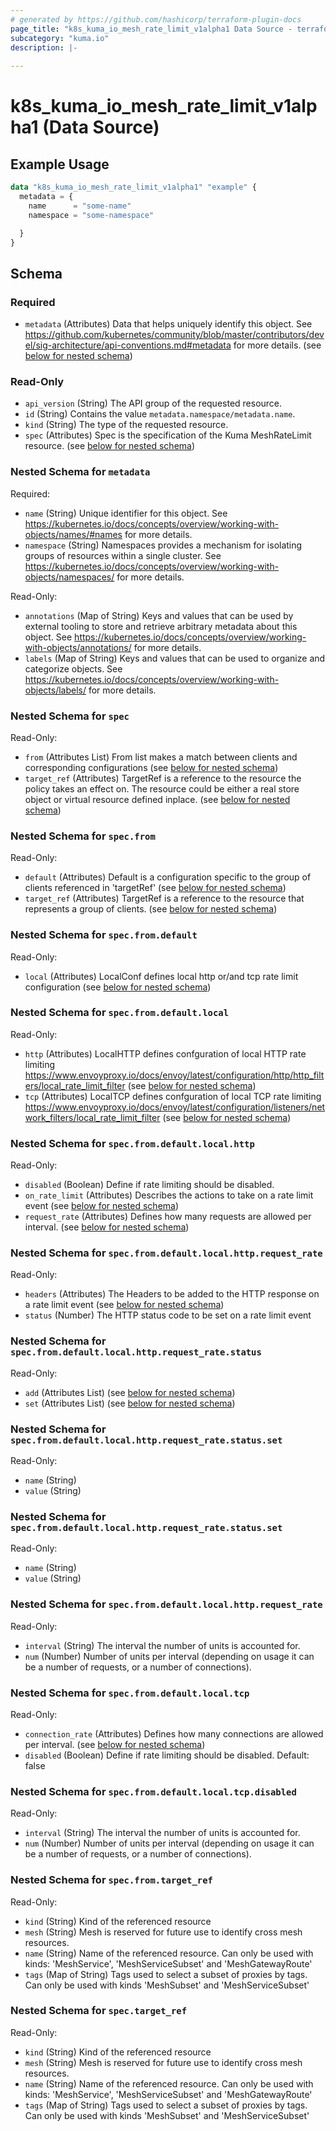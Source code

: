 ```yaml
---
# generated by https://github.com/hashicorp/terraform-plugin-docs
page_title: "k8s_kuma_io_mesh_rate_limit_v1alpha1 Data Source - terraform-provider-k8s"
subcategory: "kuma.io"
description: |-
  
---
```


# k8s_kuma_io_mesh_rate_limit_v1alpha1 (Data Source)



## Example Usage

```terraform
data "k8s_kuma_io_mesh_rate_limit_v1alpha1" "example" {
  metadata = {
    name      = "some-name"
    namespace = "some-namespace"

  }
}
```

<!-- schema generated by tfplugindocs -->
## Schema

### Required

- `metadata` (Attributes) Data that helps uniquely identify this object. See https://github.com/kubernetes/community/blob/master/contributors/devel/sig-architecture/api-conventions.md#metadata for more details. (see [below for nested schema](#nestedatt--metadata))

### Read-Only

- `api_version` (String) The API group of the requested resource.
- `id` (String) Contains the value `metadata.namespace/metadata.name`.
- `kind` (String) The type of the requested resource.
- `spec` (Attributes) Spec is the specification of the Kuma MeshRateLimit resource. (see [below for nested schema](#nestedatt--spec))

<a id="nestedatt--metadata"></a>
### Nested Schema for `metadata`

Required:

- `name` (String) Unique identifier for this object. See https://kubernetes.io/docs/concepts/overview/working-with-objects/names/#names for more details.
- `namespace` (String) Namespaces provides a mechanism for isolating groups of resources within a single cluster. See https://kubernetes.io/docs/concepts/overview/working-with-objects/namespaces/ for more details.

Read-Only:

- `annotations` (Map of String) Keys and values that can be used by external tooling to store and retrieve arbitrary metadata about this object. See https://kubernetes.io/docs/concepts/overview/working-with-objects/annotations/ for more details.
- `labels` (Map of String) Keys and values that can be used to organize and categorize objects. See https://kubernetes.io/docs/concepts/overview/working-with-objects/labels/ for more details.


<a id="nestedatt--spec"></a>
### Nested Schema for `spec`

Read-Only:

- `from` (Attributes List) From list makes a match between clients and corresponding configurations (see [below for nested schema](#nestedatt--spec--from))
- `target_ref` (Attributes) TargetRef is a reference to the resource the policy takes an effect on. The resource could be either a real store object or virtual resource defined inplace. (see [below for nested schema](#nestedatt--spec--target_ref))

<a id="nestedatt--spec--from"></a>
### Nested Schema for `spec.from`

Read-Only:

- `default` (Attributes) Default is a configuration specific to the group of clients referenced in 'targetRef' (see [below for nested schema](#nestedatt--spec--from--default))
- `target_ref` (Attributes) TargetRef is a reference to the resource that represents a group of clients. (see [below for nested schema](#nestedatt--spec--from--target_ref))

<a id="nestedatt--spec--from--default"></a>
### Nested Schema for `spec.from.default`

Read-Only:

- `local` (Attributes) LocalConf defines local http or/and tcp rate limit configuration (see [below for nested schema](#nestedatt--spec--from--default--local))

<a id="nestedatt--spec--from--default--local"></a>
### Nested Schema for `spec.from.default.local`

Read-Only:

- `http` (Attributes) LocalHTTP defines confguration of local HTTP rate limiting https://www.envoyproxy.io/docs/envoy/latest/configuration/http/http_filters/local_rate_limit_filter (see [below for nested schema](#nestedatt--spec--from--default--local--http))
- `tcp` (Attributes) LocalTCP defines confguration of local TCP rate limiting https://www.envoyproxy.io/docs/envoy/latest/configuration/listeners/network_filters/local_rate_limit_filter (see [below for nested schema](#nestedatt--spec--from--default--local--tcp))

<a id="nestedatt--spec--from--default--local--http"></a>
### Nested Schema for `spec.from.default.local.http`

Read-Only:

- `disabled` (Boolean) Define if rate limiting should be disabled.
- `on_rate_limit` (Attributes) Describes the actions to take on a rate limit event (see [below for nested schema](#nestedatt--spec--from--default--local--http--on_rate_limit))
- `request_rate` (Attributes) Defines how many requests are allowed per interval. (see [below for nested schema](#nestedatt--spec--from--default--local--http--request_rate))

<a id="nestedatt--spec--from--default--local--http--on_rate_limit"></a>
### Nested Schema for `spec.from.default.local.http.request_rate`

Read-Only:

- `headers` (Attributes) The Headers to be added to the HTTP response on a rate limit event (see [below for nested schema](#nestedatt--spec--from--default--local--http--request_rate--headers))
- `status` (Number) The HTTP status code to be set on a rate limit event

<a id="nestedatt--spec--from--default--local--http--request_rate--headers"></a>
### Nested Schema for `spec.from.default.local.http.request_rate.status`

Read-Only:

- `add` (Attributes List) (see [below for nested schema](#nestedatt--spec--from--default--local--http--request_rate--status--add))
- `set` (Attributes List) (see [below for nested schema](#nestedatt--spec--from--default--local--http--request_rate--status--set))

<a id="nestedatt--spec--from--default--local--http--request_rate--status--add"></a>
### Nested Schema for `spec.from.default.local.http.request_rate.status.set`

Read-Only:

- `name` (String)
- `value` (String)


<a id="nestedatt--spec--from--default--local--http--request_rate--status--set"></a>
### Nested Schema for `spec.from.default.local.http.request_rate.status.set`

Read-Only:

- `name` (String)
- `value` (String)




<a id="nestedatt--spec--from--default--local--http--request_rate"></a>
### Nested Schema for `spec.from.default.local.http.request_rate`

Read-Only:

- `interval` (String) The interval the number of units is accounted for.
- `num` (Number) Number of units per interval (depending on usage it can be a number of requests, or a number of connections).



<a id="nestedatt--spec--from--default--local--tcp"></a>
### Nested Schema for `spec.from.default.local.tcp`

Read-Only:

- `connection_rate` (Attributes) Defines how many connections are allowed per interval. (see [below for nested schema](#nestedatt--spec--from--default--local--tcp--connection_rate))
- `disabled` (Boolean) Define if rate limiting should be disabled. Default: false

<a id="nestedatt--spec--from--default--local--tcp--connection_rate"></a>
### Nested Schema for `spec.from.default.local.tcp.disabled`

Read-Only:

- `interval` (String) The interval the number of units is accounted for.
- `num` (Number) Number of units per interval (depending on usage it can be a number of requests, or a number of connections).





<a id="nestedatt--spec--from--target_ref"></a>
### Nested Schema for `spec.from.target_ref`

Read-Only:

- `kind` (String) Kind of the referenced resource
- `mesh` (String) Mesh is reserved for future use to identify cross mesh resources.
- `name` (String) Name of the referenced resource. Can only be used with kinds: 'MeshService', 'MeshServiceSubset' and 'MeshGatewayRoute'
- `tags` (Map of String) Tags used to select a subset of proxies by tags. Can only be used with kinds 'MeshSubset' and 'MeshServiceSubset'



<a id="nestedatt--spec--target_ref"></a>
### Nested Schema for `spec.target_ref`

Read-Only:

- `kind` (String) Kind of the referenced resource
- `mesh` (String) Mesh is reserved for future use to identify cross mesh resources.
- `name` (String) Name of the referenced resource. Can only be used with kinds: 'MeshService', 'MeshServiceSubset' and 'MeshGatewayRoute'
- `tags` (Map of String) Tags used to select a subset of proxies by tags. Can only be used with kinds 'MeshSubset' and 'MeshServiceSubset'
